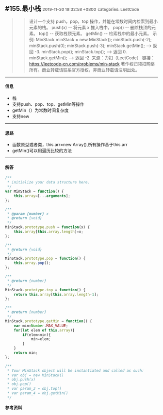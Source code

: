 #155.最小栈
<font color=gray size=2>2019-11-30 19:32:58 +0800</font>
<font color=gray size=2>categories: LeetCode</font>
---

>>设计一个支持 push，pop，top 操作，并能在常数时间内检索到最小元素的栈。
push(x) -- 将元素 x 推入栈中。
pop() -- 删除栈顶的元素。
top() -- 获取栈顶元素。
getMin() -- 检索栈中的最小元素。
示例:
MinStack minStack = new MinStack();
minStack.push(-2);
minStack.push(0);
minStack.push(-3);
minStack.getMin();   --> 返回 -3.
minStack.pop();
minStack.top();      --> 返回 0.
minStack.getMin();   --> 返回 -2.
来源：力扣（LeetCode）
链接：https://leetcode-cn.com/problems/min-stack
著作权归领扣网络所有。商业转载请联系官方授权，非商业转载请注明出处。

---

#### 信息
+ 栈
+ 支持push、pop、top、getMin等操作
+ getMin（）为常数时间复杂度
+ 支持new
---

#### 思路
+ 函数原型或者类，this.arr=new Array(),所有操作基于this.arr
+ getMin()可以用遍历比较的方法
---
#### 解答

```javascript
/**
 * initialize your data structure here.
 */
var MinStack = function() {
    this.array=[...arguments];
};

/** 
 * @param {number} x
 * @return {void}
 */
MinStack.prototype.push = function(x) {
    this.array[this.array.length]=x;
};

/**
 * @return {void}
 */
MinStack.prototype.pop = function() {
    this.array.pop();
};

/**
 * @return {number}
 */
MinStack.prototype.top = function() {
    return this.array[this.array.length-1];
};

/**
 * @return {number}
 */
MinStack.prototype.getMin = function() {
    var min=Number.MAX_VALUE;
    for(let elem of this.array){
        if(elem<min){
            min=elem;
        }
    }
    return min;
};

/** 
 * Your MinStack object will be instantiated and called as such:
 * var obj = new MinStack()
 * obj.push(x)
 * obj.pop()
 * var param_3 = obj.top()
 * var param_4 = obj.getMin()
 */
```
**参考资料**